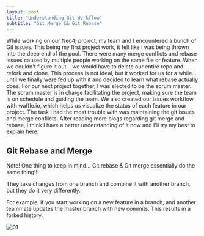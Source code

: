 ```yaml
---
layout: post
title: "Understanding Git Workflow"
subtitle: "Git Merge && Git Rebase"
---
```


<p>While working on our Neo4j project, my team and I encountered a bunch of Git issues. This being my first project work, it felt like I was being thrown into the deep end of the pool. There were many merge conflicts and rebase issues caused by multiple people working on the same file or feature. When we couldn't figure it out... we would have to delete our entire repo and refork and clone. This process is not ideal, but it worked for us for a while... until we finally were fed up with it and decided to learn what rebase actually does. For our next project together, I was elected to be the scrum master. The scrum master is in charge facilitating the project, making sure the team is on schedule and guiding the team. We also created our issues workflow with waffle.io, which helps us visualize the status of each feature in our project. The task I had the most trouble with was maintaining the git issues and merge conflicts. After reading more blogs regarding git merge and rebase, I think I have a better understanding of it now and I'll try my best to explain here.</p>

## Git Rebase and Merge
<p>Note! One thing to keep in mind... Git rebase & Git merge essentially do the same thing!!!</p>

<p>They take changes from one branch and combine it with another branch, but they do it very differently.</p>

<p>For example, if you start working on a new feature in a branch, and another teammate updates the master branch with new commits. This results in a forked history.</p>

<img src="..img/git-merge-01.jpg" alt="01">
